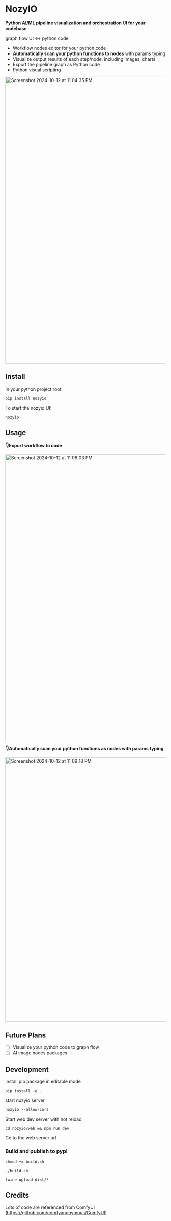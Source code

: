 # NozyIO

**Python AI/ML pipeline visualization and orchestration UI for your codebase**

graph flow UI ↔️ python code

- Workflow nodes editor for your python code
- **Automatically scan your python functions to nodes** with params typing
- Visualize output results of each step/node, including images, charts
- Export the pipeline graph as Python code
- Python visual scripting

<img width="900" alt="Screenshot 2024-10-12 at 11 04 35 PM" src="https://github.com/user-attachments/assets/8502f6fd-9c7b-4469-b22e-36da9b6601fb">

## Install

In your python project root:

`pip install nozyio`

To start the nozyio UI:

`nozyio`

## Usage

**👇Export workflow to code**

<img width="900" alt="Screenshot 2024-10-12 at 11 06 03 PM" src="https://github.com/user-attachments/assets/7bb3a2d7-1687-4099-9e13-a61294cac046">

**👇Automatically scan your python functions as nodes with params typing**

<img width="830" alt="Screenshot 2024-10-12 at 11 09 18 PM" src="https://github.com/user-attachments/assets/abad2101-973b-4538-85d2-61d5e7cfb67b">

## Future Plans

- [ ] Visualize your python code to graph flow
- [ ] AI image nodes packages

## Development

install pip package in editable mode

`pip install -e .`

start nozyio server

`nozyio --allow-cors`

Start web dev server with hot reload

`cd nozyio/web && npm run dev`

Go to the web server url

### Build and publish to pypi

`chmod +x build.sh`

`./build.sh`

`twine upload dist/*`

## Credits

Lots of code are referenced from ComfyUI (https://github.com/comfyanonymous/ComfyUI)
